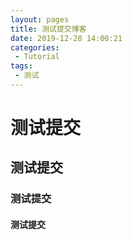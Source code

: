 ```yaml
---
layout: pages
title: 测试提交博客
date: 2019-12-28 14:00:21
categories:
 - Tutorial
tags:
 - 测试
---
```


# 测试提交

## 测试提交

### 测试提交

#### 测试提交